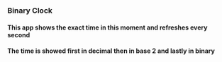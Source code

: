### Binary Clock
#### This app shows the exact time in this moment and refreshes every second
#### The time is showed first in decimal then in base 2 and lastly in binary
